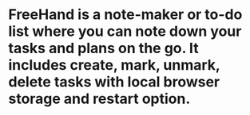 # FreeHand is a note-maker or to-do list where you can note down your tasks and plans on the go. It includes create, mark, unmark, delete tasks with local browser storage and restart option.
